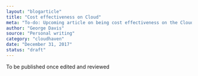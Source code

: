 ```yaml
---
layout: "blogarticle"
title: "Cost effectiveness on Cloud"
meta: "To-do: Upcoming article on being cost effectiveness on the Cloud"
author: "George Davis"
source: "Personal writing"
category: "cloudhaven"
date: "December 31, 2017"
status: "draft"
---
```


To be published once edited and reviewed